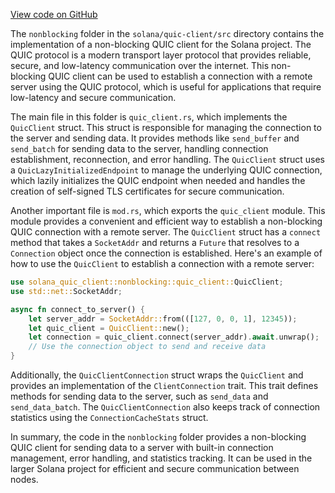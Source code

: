 
[View code on GitHub](https://github.com/solana-labs/solana/tree/master/na/quic-client/src/nonblocking)

The `nonblocking` folder in the `solana/quic-client/src` directory contains the implementation of a non-blocking QUIC client for the Solana project. The QUIC protocol is a modern transport layer protocol that provides reliable, secure, and low-latency communication over the internet. This non-blocking QUIC client can be used to establish a connection with a remote server using the QUIC protocol, which is useful for applications that require low-latency and secure communication.

The main file in this folder is `quic_client.rs`, which implements the `QuicClient` struct. This struct is responsible for managing the connection to the server and sending data. It provides methods like `send_buffer` and `send_batch` for sending data to the server, handling connection establishment, reconnection, and error handling. The `QuicClient` struct uses a `QuicLazyInitializedEndpoint` to manage the underlying QUIC connection, which lazily initializes the QUIC endpoint when needed and handles the creation of self-signed TLS certificates for secure communication.

Another important file is `mod.rs`, which exports the `quic_client` module. This module provides a convenient and efficient way to establish a non-blocking QUIC connection with a remote server. The `QuicClient` struct has a `connect` method that takes a `SocketAddr` and returns a `Future` that resolves to a `Connection` object once the connection is established. Here's an example of how to use the `QuicClient` to establish a connection with a remote server:

```rust
use solana_quic_client::nonblocking::quic_client::QuicClient;
use std::net::SocketAddr;

async fn connect_to_server() {
    let server_addr = SocketAddr::from(([127, 0, 0, 1], 12345));
    let quic_client = QuicClient::new();
    let connection = quic_client.connect(server_addr).await.unwrap();
    // Use the connection object to send and receive data
}
```

Additionally, the `QuicClientConnection` struct wraps the `QuicClient` and provides an implementation of the `ClientConnection` trait. This trait defines methods for sending data to the server, such as `send_data` and `send_data_batch`. The `QuicClientConnection` also keeps track of connection statistics using the `ConnectionCacheStats` struct.

In summary, the code in the `nonblocking` folder provides a non-blocking QUIC client for sending data to a server with built-in connection management, error handling, and statistics tracking. It can be used in the larger Solana project for efficient and secure communication between nodes.